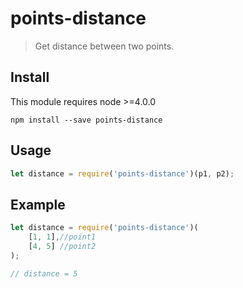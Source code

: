 # points-distance

> Get distance between two points.

## Install

This module requires node >=4.0.0

```
npm install --save points-distance
```

## Usage

```js
let distance = require('points-distance')(p1, p2);
```

## Example

```js
let distance = require('points-distance')(
    [1, 1],//point1
    [4, 5] //point2
);

// distance = 5
```
